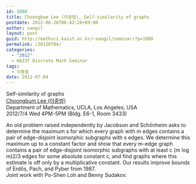 ```yaml
---
id: 1008
title: Choongbum Lee (이중범), Self-similarity of graphs
postdate: 2012-06-26T06:42:26+09:00
author: sangil
layout: post
guid: http://mathsci.kaist.ac.kr/~sangil/seminar/?p=1008
permalink: /20120704/
categories:
  - "2012"
  - KAIST Discrete Math Seminar
tags:
  - 이중범
date: 2012-07-04
---
```

<div class="talk">
  Self-similarity of graphs
</div>

<div class="speaker">
  <a href="http://www.math.ucla.edu/~abdesire/">Choongbum Lee (이중범)</a><br /> Department of Mathematics, UCLA, Los Angeles, USA
</div>

<div class="date">
  2012/7/4 Wed 4PM-5PM (Bldg. E6-1, Room 3433)
</div>

<div class="abstract">
  <p>
    An old problem raised independently by Jacobson and Schönheim asks to determine the maximum s for which every graph with m edges contains a pair of edge-disjoint isomorphic subgraphs with s edges. We determine this maximum up to a constant factor and show that every m-edge graph contains a pair of edge-disjoint isomorphic subgraphs with at least c (m log m)2/3 edges for some absolute constant c, and find graphs where this estimate is off only by a multiplicative constant. Our results improve bounds of Erdős, Pach, and Pyber from 1987.<br /> Joint work with Po-Shen Loh and Benny Sudakov.
  </p>
</div>